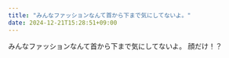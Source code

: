 ```yaml
---
title: "みんなファッションなんて首から下まで気にしてないよ。"
date: 2024-12-21T15:28:51+09:00
---
```

みんなファッションなんて首から下まで気にしてないよ。
顔だけ！？
